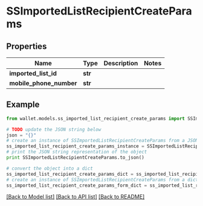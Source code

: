 # SSImportedListRecipientCreateParams


## Properties

Name | Type | Description | Notes
------------ | ------------- | ------------- | -------------
**imported_list_id** | **str** |  | 
**mobile_phone_number** | **str** |  | 

## Example

```python
from wallet.models.ss_imported_list_recipient_create_params import SSImportedListRecipientCreateParams

# TODO update the JSON string below
json = "{}"
# create an instance of SSImportedListRecipientCreateParams from a JSON string
ss_imported_list_recipient_create_params_instance = SSImportedListRecipientCreateParams.from_json(json)
# print the JSON string representation of the object
print SSImportedListRecipientCreateParams.to_json()

# convert the object into a dict
ss_imported_list_recipient_create_params_dict = ss_imported_list_recipient_create_params_instance.to_dict()
# create an instance of SSImportedListRecipientCreateParams from a dict
ss_imported_list_recipient_create_params_form_dict = ss_imported_list_recipient_create_params.from_dict(ss_imported_list_recipient_create_params_dict)
```
[[Back to Model list]](../README.md#documentation-for-models) [[Back to API list]](../README.md#documentation-for-api-endpoints) [[Back to README]](../README.md)


